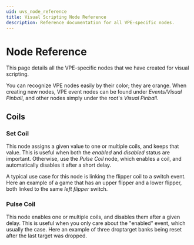 ```yaml
---
uid: uvs_node_reference
title: Visual Scripting Node Reference
description: Reference documentation for all VPE-specific nodes.
---
```


# Node Reference

This page details all the VPE-specific nodes that we have created for visual scripting.

You can recognize VPE nodes easily by their color; they are orange. When creating new nodes, VPE event nodes can be found under *Events/Visual Pinball*, and other nodes simply under the root's *Visual Pinball*.

## Coils

### Set Coil

This node assigns a given value to one or multiple coils, and keeps that value. This is useful when both the *enabled* and *disabled* status are important. Otherwise, use the *Pulse Coil* node, which enables a coil, and automatically disables it after a short delay.

A typical use case for this node is linking the flipper coil to a switch event. Here an example of a game that has an upper flipper and a lower flipper, both linked to the same *left flipper* switch.

### Pulse Coil

This node enables one or multiple coils, and disables them after a given delay. This is useful when you only care about the "enabled" event, which usually the case. Here an example of three droptarget banks being reset after the last target was dropped.